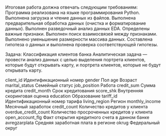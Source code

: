 Итоговая работа должна отвечать следующим требованиям:
	Программа реализована на языке программирования Python.
	Выполнена загрузка и чтение данных из файлов.
	Выполнена предварительная обработка данных (очистка и форматирование данных).
	Выполнен разведочный анализ данных EDA.
	Определены важные признаки. Выполнен поиск взаимосвязей между признаками.
	Выполнено уменьшение размерности массива данных.
	Составлена гипотеза о данных и выполнена проверка соответствующей гипотезы.

Задача:
Классификация клиентов банка
Аналитическая задача — провести анализ данных с целью выделения портрета клиентов, которые будут открывать карту, и портрета клиентов, которые не будут открывать карту. 


client_id		Идентификационный номер
gender			Пол
age			Возраст
marital_status		Семейный статус
job_position		Работа
credit_sum		Сумма кредита
credit_month		Срок кредитования
score_shk		Внутренняя скоринговая оценка
education		Образование
tariff_id		Идентификационный номер тарифа
living_region		Регион
monthly_income		Месячный заработок
credit_count		Количество кредитов у клиента
overdue_credit_count	Количество просроченных кредитов у клиента
open_account_flg	Факт открытия кредитного счета в данном банке
avregzarplata		Средняя заработная плата в регионе
okrug			Федеральный округ
